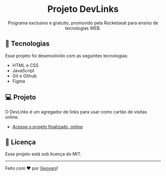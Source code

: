 
<h1 align="center">Projeto DevLinks</h1>
<p align="center">
  Programa exclusivo e gratuito, promovido pela Rocketseat para ensino de tecnologias WEB.
</p>

## 🚀 Tecnologias
Esse projeto foi desenvolvido com as seguintes tecnologias:

- HTML e CSS
- JavaScript
- Git e Github
- Figma

## 💻 Projeto
O DevLinks é um agregador de links para usar como cartão de visitas online.

- [Acesse o projeto finalizado, online](https://geovanigaldino.github.io/projeto-devlinks/)

## 📝 Licença
Esse projeto está sob licença do MIT.

---

Feito com ♥ por [Geovani]([https://www.instagram.com/geovaniigs/])! 
